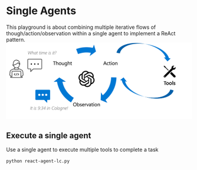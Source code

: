 # Single Agents

This playground is about combining multiple iterative flows of though/action/observation within a single agent to implement a ReAct pattern.
![react](/assets/images/react.png)

## Execute a single agent

Use a single agent to execute multiple tools to complete a task

```
python react-agent-lc.py
```
